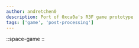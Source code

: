 ```yaml
---
author: andretchen0
description: Port of 0xca0a's R3F game prototype
tags: ['game', 'post-processing']
---
```


::space-game
::
